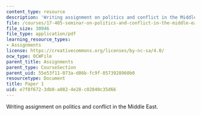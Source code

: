 ```yaml
---
content_type: resource
description: 'Writing assignment on politics and conflict in the Middle East. '
file: /courses/17-405-seminar-on-politics-and-conflict-in-the-middle-east-fall-2003/e7f8f6723db0a0824e28c02840c35d66_paper1topics03.pdf
file_size: 30946
file_type: application/pdf
learning_resource_types:
- Assignments
license: https://creativecommons.org/licenses/by-nc-sa/4.0/
ocw_type: OCWFile
parent_title: Assignments
parent_type: CourseSection
parent_uid: 55e53f11-073a-d86b-fc9f-0573928960b0
resourcetype: Document
title: Paper 1
uid: e7f8f672-3db0-a082-4e28-c02840c35d66
---
```

Writing assignment on politics and conflict in the Middle East. 